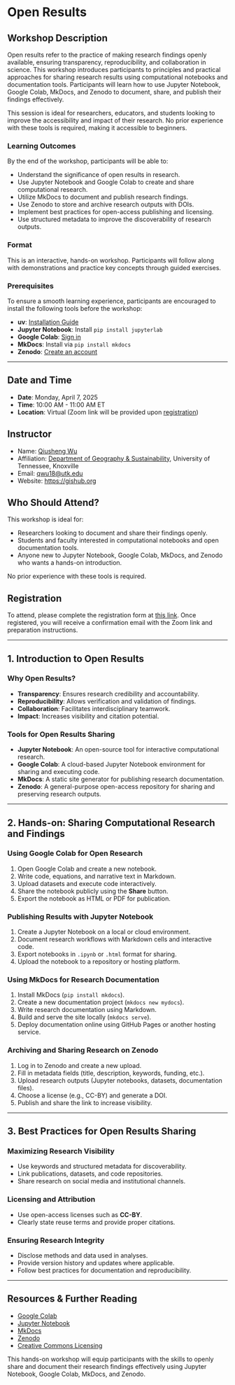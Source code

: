 # Open Results

## Workshop Description

Open results refer to the practice of making research findings openly available, ensuring transparency, reproducibility, and collaboration in science. This workshop introduces participants to principles and practical approaches for sharing research results using computational notebooks and documentation tools. Participants will learn how to use Jupyter Notebook, Google Colab, MkDocs, and Zenodo to document, share, and publish their findings effectively.

This session is ideal for researchers, educators, and students looking to improve the accessibility and impact of their research. No prior experience with these tools is required, making it accessible to beginners.

### Learning Outcomes

By the end of the workshop, participants will be able to:

- Understand the significance of open results in research.
- Use Jupyter Notebook and Google Colab to create and share computational research.
- Utilize MkDocs to document and publish research findings.
- Use Zenodo to store and archive research outputs with DOIs.
- Implement best practices for open-access publishing and licensing.
- Use structured metadata to improve the discoverability of research outputs.

### Format

This is an interactive, hands-on workshop. Participants will follow along with demonstrations and practice key concepts through guided exercises.

### Prerequisites

To ensure a smooth learning experience, participants are encouraged to install the following tools before the workshop:

- **uv**: [Installation Guide](https://docs.astral.sh/uv/getting-started/installation/)
- **Jupyter Notebook**: Install `pip install jupyterlab`
- **Google Colab**: [Sign in](https://colab.research.google.com/)
- **MkDocs**: Install via `pip install mkdocs`
- **Zenodo**: [Create an account](https://zenodo.org/)

---

## Date and Time

- **Date**: Monday, April 7, 2025
- **Time**: 10:00 AM - 11:00 AM ET
- **Location**: Virtual (Zoom link will be provided upon [registration](https://tiny.utk.edu/openscience-register))

## Instructor

- Name: [Qiusheng Wu](https://geography.utk.edu/people/instructional-faculty/wu-qiusheng)
- Affiliation: [Department of Geography & Sustainability](https://geography.utk.edu), University of Tennessee, Knoxville
- Email: qwu18@utk.edu
- Website: <https://gishub.org>

## Who Should Attend?

This workshop is ideal for:

- Researchers looking to document and share their findings openly.
- Students and faculty interested in computational notebooks and open documentation tools.
- Anyone new to Jupyter Notebook, Google Colab, MkDocs, and Zenodo who wants a hands-on introduction.

No prior experience with these tools is required.

## Registration

To attend, please complete the registration form at [this link](https://tiny.utk.edu/openscience-register). Once registered, you will receive a confirmation email with the Zoom link and preparation instructions.

---

## 1. Introduction to Open Results

### Why Open Results?

- **Transparency**: Ensures research credibility and accountability.
- **Reproducibility**: Allows verification and validation of findings.
- **Collaboration**: Facilitates interdisciplinary teamwork.
- **Impact**: Increases visibility and citation potential.

### Tools for Open Results Sharing

- **Jupyter Notebook**: An open-source tool for interactive computational research.
- **Google Colab**: A cloud-based Jupyter Notebook environment for sharing and executing code.
- **MkDocs**: A static site generator for publishing research documentation.
- **Zenodo**: A general-purpose open-access repository for sharing and preserving research outputs.

---

## 2. Hands-on: Sharing Computational Research and Findings

### Using Google Colab for Open Research

1. Open Google Colab and create a new notebook.
2. Write code, equations, and narrative text in Markdown.
3. Upload datasets and execute code interactively.
4. Share the notebook publicly using the **Share** button.
5. Export the notebook as HTML or PDF for publication.

### Publishing Results with Jupyter Notebook

1. Create a Jupyter Notebook on a local or cloud environment.
2. Document research workflows with Markdown cells and interactive code.
3. Export notebooks in `.ipynb` or `.html` format for sharing.
4. Upload the notebook to a repository or hosting platform.

### Using MkDocs for Research Documentation

1. Install MkDocs (`pip install mkdocs`).
2. Create a new documentation project (`mkdocs new mydocs`).
3. Write research documentation using Markdown.
4. Build and serve the site locally (`mkdocs serve`).
5. Deploy documentation online using GitHub Pages or another hosting service.

### Archiving and Sharing Research on Zenodo

1. Log in to Zenodo and create a new upload.
2. Fill in metadata fields (title, description, keywords, funding, etc.).
3. Upload research outputs (Jupyter notebooks, datasets, documentation files).
4. Choose a license (e.g., CC-BY) and generate a DOI.
5. Publish and share the link to increase visibility.

---

## 3. Best Practices for Open Results Sharing

### Maximizing Research Visibility

- Use keywords and structured metadata for discoverability.
- Link publications, datasets, and code repositories.
- Share research on social media and institutional channels.

### Licensing and Attribution

- Use open-access licenses such as **CC-BY**.
- Clearly state reuse terms and provide proper citations.

### Ensuring Research Integrity

- Disclose methods and data used in analyses.
- Provide version history and updates where applicable.
- Follow best practices for documentation and reproducibility.

---

## Resources & Further Reading

- [Google Colab](https://colab.research.google.com/)
- [Jupyter Notebook](https://jupyter.org/)
- [MkDocs](https://www.mkdocs.org/)
- [Zenodo](https://zenodo.org/)
- [Creative Commons Licensing](https://creativecommons.org/)

This hands-on workshop will equip participants with the skills to openly share and document their research findings effectively using Jupyter Notebook, Google Colab, MkDocs, and Zenodo.
